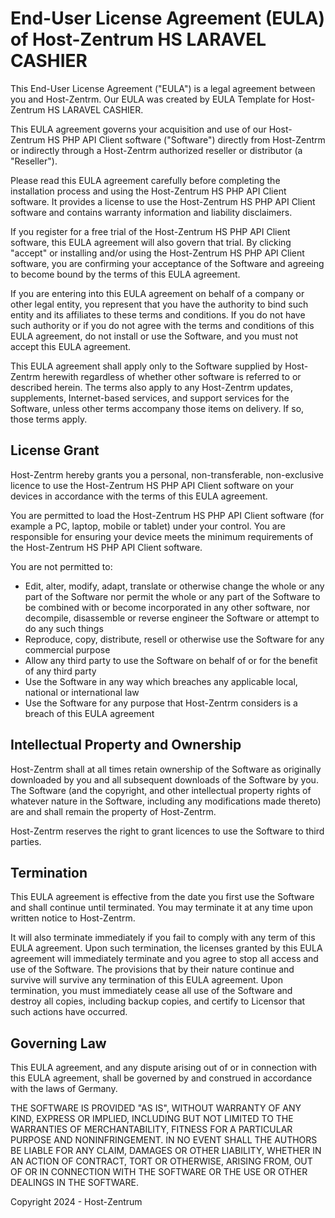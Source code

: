 # End-User License Agreement (EULA) of Host-Zentrum HS LARAVEL CASHIER

This End-User License Agreement ("EULA") is a legal agreement between you and Host-Zentrm. Our EULA was created by EULA Template for Host-Zentrum HS LARAVEL CASHIER.

This EULA agreement governs your acquisition and use of our Host-Zentrum HS PHP API Client software ("Software") directly from Host-Zentrm or indirectly through a Host-Zentrm authorized reseller or distributor (a "Reseller").

Please read this EULA agreement carefully before completing the installation process and using the Host-Zentrum HS PHP API Client software. It provides a license to use the Host-Zentrum HS PHP API Client software and contains warranty information and liability disclaimers.

If you register for a free trial of the Host-Zentrum HS PHP API Client software, this EULA agreement will also govern that trial. By clicking "accept" or installing and/or using the Host-Zentrum HS PHP API Client software, you are confirming your acceptance of the Software and agreeing to become bound by the terms of this EULA agreement.

If you are entering into this EULA agreement on behalf of a company or other legal entity, you represent that you have the authority to bind such entity and its affiliates to these terms and conditions. If you do not have such authority or if you do not agree with the terms and conditions of this EULA agreement, do not install or use the Software, and you must not accept this EULA agreement.

This EULA agreement shall apply only to the Software supplied by Host-Zentrm herewith regardless of whether other software is referred to or described herein. The terms also apply to any Host-Zentrm updates, supplements, Internet-based services, and support services for the Software, unless other terms accompany those items on delivery. If so, those terms apply.

## License Grant
Host-Zentrm hereby grants you a personal, non-transferable, non-exclusive licence to use the Host-Zentrum HS PHP API Client software on your devices in accordance with the terms of this EULA agreement.

You are permitted to load the Host-Zentrum HS PHP API Client software (for example a PC, laptop, mobile or tablet) under your control. You are responsible for ensuring your device meets the minimum requirements of the Host-Zentrum HS PHP API Client software.

You are not permitted to:

- Edit, alter, modify, adapt, translate or otherwise change the whole or any part of the Software nor permit the whole or any part of the Software to be combined with or become incorporated in any other software, nor decompile, disassemble or reverse engineer the Software or attempt to do any such things
- Reproduce, copy, distribute, resell or otherwise use the Software for any commercial purpose
- Allow any third party to use the Software on behalf of or for the benefit of any third party
- Use the Software in any way which breaches any applicable local, national or international law
- Use the Software for any purpose that Host-Zentrm considers is a breach of this EULA agreement
## Intellectual Property and Ownership
Host-Zentrm shall at all times retain ownership of the Software as originally downloaded by you and all subsequent downloads of the Software by you. The Software (and the copyright, and other intellectual property rights of whatever nature in the Software, including any modifications made thereto) are and shall remain the property of Host-Zentrm.

Host-Zentrm reserves the right to grant licences to use the Software to third parties.

## Termination
This EULA agreement is effective from the date you first use the Software and shall continue until terminated. You may terminate it at any time upon written notice to Host-Zentrm.

It will also terminate immediately if you fail to comply with any term of this EULA agreement. Upon such termination, the licenses granted by this EULA agreement will immediately terminate and you agree to stop all access and use of the Software. The provisions that by their nature continue and survive will survive any termination of this EULA agreement. Upon termination, you must immediately cease all use of the Software and destroy all copies, including backup copies, and certify to Licensor that such actions have occurred.
## Governing Law
This EULA agreement, and any dispute arising out of or in connection with this EULA agreement, shall be governed by and construed in accordance with the laws of Germany.


THE SOFTWARE IS PROVIDED "AS IS", WITHOUT WARRANTY OF ANY KIND,
EXPRESS OR IMPLIED, INCLUDING BUT NOT LIMITED TO THE WARRANTIES OF
MERCHANTABILITY, FITNESS FOR A PARTICULAR PURPOSE AND NONINFRINGEMENT.
IN NO EVENT SHALL THE AUTHORS BE LIABLE FOR ANY CLAIM, DAMAGES OR
OTHER LIABILITY, WHETHER IN AN ACTION OF CONTRACT, TORT OR OTHERWISE,
ARISING FROM, OUT OF OR IN CONNECTION WITH THE SOFTWARE OR THE USE OR
OTHER DEALINGS IN THE SOFTWARE.


Copyright 2024 - Host-Zentrum
